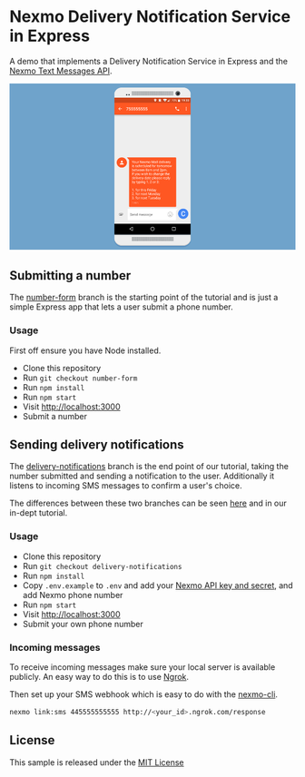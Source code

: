 # Nexmo Delivery Notification Service in Express

A demo that implements a Delivery Notification Service in Express and the [Nexmo Text Messages API](https://www.nexmo.com/products/sms/).

![Nexmo Flood Alerts](images/mobile.png)

## Submitting a number

The [number-form](../../tree/number-form) branch is the starting point of the tutorial and is just a simple Express app that lets a user submit a phone number.

### Usage

First off ensure you have Node installed.

- Clone this repository
- Run `git checkout number-form`
- Run `npm install`
- Run `npm start`
- Visit <http://localhost:3000>
- Submit a number

## Sending delivery notifications

The [delivery-notifications](../../tree/delivery-notifications) branch is the end point of our tutorial, taking the number submitted and sending a notification to the user. Additionally it listens to incoming SMS messages to confirm a user's choice.

The differences between these two branches can be seen [here](../../compare/delivery-notifications...number-form) and in our in-dept tutorial.

### Usage

- Clone this repository
- Run `git checkout delivery-notifications`
- Run `npm install`
- Copy `.env.example` to `.env` and add your [Nexmo API key and secret](https://dashboard.nexmo.com/settings), and add Nexmo phone number
- Run `npm start`
- Visit <http://localhost:3000>
- Submit your own phone number

### Incoming messages

To receive incoming messages make sure your local server is available publicly. An easy way to do this is to use [Ngrok](https://ngrok.com/).

Then set up your SMS webhook which is easy to do with the [nexmo-cli](https://github.com/nexmo/nexmo-cli).

```sh
nexmo link:sms 445555555555 http://<your_id>.ngrok.com/response
```

## License

This sample is released under the [MIT License][license]

[license]: LICENSE.txt
